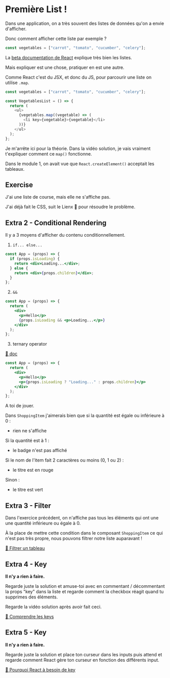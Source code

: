# Première List !

Dans une application, on a très souvent des listes de données qu'on a envie d'afficher.

Donc comment afficher cette liste par exemple ?

```js
const vegetables = ["carrot", "tomato", "cucumber", "celery"];
```

La [beta documentation de React](https://beta.reactjs.org/learn/rendering-lists) explique très bien les listes.

Mais expliquer est une chose, pratiquer en est une autre.

Comme React c'est du JSX, et donc du JS, pour parcourir une liste on utilise `.map`.

```js
const vegetables = ["carrot", "tomato", "cucumber", "celery"];

const VegetablesList = () => {
  return (
    <ul>
      {vegetables.map((vegetable) => (
        <li key={vegetable}>{vegetable}</li>
      ))}
    </ul>
  );
};
```

Je m'arrête ici pour la théorie. Dans la vidéo solution, je vais vraiment t'expliquer
comment ce `map()` fonctionne.

Dans le module 1, on avait vue que `React.createElement()` acceptait les tableaux.

## Exercise

J'ai une liste de course, mais elle ne s'affiche pas.

J'ai déjà fait le CSS, suit le Lienx 🦁 pour résoudre le problème.

## Extra 2 - Conditional Rendering

Il y a 3 moyens d'afficher du contenu conditionnellement.

1. `if... else...`

```jsx
const App = (props) => {
  if (props.isLoading) {
    return <div>Loading...</div>;
  } else {
    return <div>{props.children}</div>;
  }
};
```

2. `&&`

```jsx
const App = (props) => {
  return (
    <div>
      <p>Hello</p>
      {props.isLoading && <p>Loading...</p>}
    </div>
  );
};
```

3. ternary operator

[📖 doc](https://developer.mozilla.org/fr/docs/Web/JavaScript/Reference/Operators/Conditional_Operator)

```jsx
const App = (props) => {
  return (
    <div>
      <p>Hello</p>
      <p>{props.isLoading ? "Loading..." : props.children}</p>
    </div>
  );
};
```

A toi de jouer.

Dans `ShoppingItem` j'aimerais bien que si la quantité est égale ou inférieure à 0 :

- rien ne s'affiche

Si la quantité est à 1 :

- le badge n'est pas affiché

Si le nom de l'item fait 2 caractères ou moins (0, 1 ou 2) :

- le titre est en rouge

Sinon :

- le titre est vert

## Extra 3 - Filter

Dans l'exercice précédent, on n'affiche pas tous les éléments qui ont une
une quantité inférieure ou égale à 0.

À la place de mettre cette condition dans le composant `ShoppingItem` ce
qui n'est pas très propre, nous pouvons filtrer notre liste auparavant !

[📖 Filtrer un tableau](https://beta.reactjs.org/learn/rendering-lists#filtering-arrays-of-items)

## Extra 4 - Key

**Il n'y a rien à faire.**

Regarde juste la solution et amuse-toi avec en commentant / décommentant
la props "key" dans la liste et regarde comment la checkbox réagit quand tu supprimes des éléments.

Regarde la vidéo solution après avoir fait ceci.

[📖 Comprendre les keys](https://beta.reactjs.org/learn/rendering-lists#filtering-arrays-of-items)

## Extra 5 - Key

**Il n'y a rien à faire.**

Regarde juste la solution et place ton curseur dans les inputs puis attend et regarde
comment React gère ton curseur en fonction des différents input.

[📖 Pourquoi React à besoin de key](https://beta.reactjs.org/learn/rendering-lists#why-does-react-need-keys)
